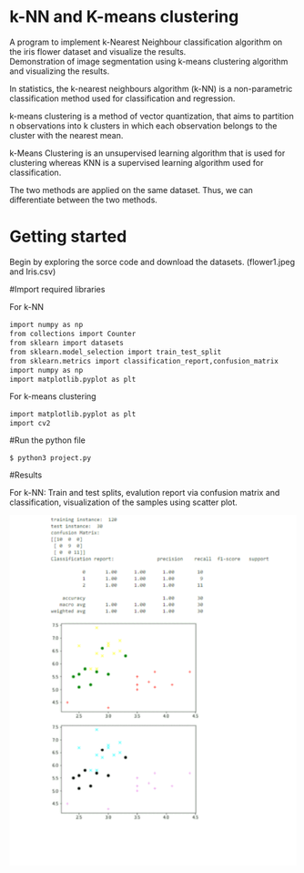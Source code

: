 # k-NN and K-means clustering

A program to implement k-Nearest Neighbour classification algorithm on the iris flower dataset and visualize the results.  
Demonstration of image segmentation using k-means clustering algorithm and visualizing the results.  

In statistics, the k-nearest neighbours algorithm (k-NN) is a non-parametric classification method used for classification and regression.  

k-means clustering is a method of vector quantization, that aims to partition n observations into k clusters in which each observation belongs to the cluster with the nearest mean.  

k-Means Clustering is an unsupervised learning algorithm that is used for clustering whereas KNN is a supervised learning algorithm used for classification.  

The two methods are applied on the same dataset. Thus, we can differentiate between the two methods.  


# Getting started

Begin by exploring the sorce code and download the datasets. (flower1.jpeg and Iris.csv)

#Import required libraries

For k-NN  

```
import numpy as np
from collections import Counter
from sklearn import datasets
from sklearn.model_selection import train_test_split
from sklearn.metrics import classification_report,confusion_matrix
import numpy as np
import matplotlib.pyplot as plt

```
For k-means clustering

```
import matplotlib.pyplot as plt
import cv2

```

#Run the python file

```
$ python3 project.py
```

#Results

For k-NN: Train and test splits, evalution report via confusion matrix and classification, visualization of the samples using scatter plot.  

![k-NN](https://github.com/krithi2201/project/blob/main/k-NN.PNG)
